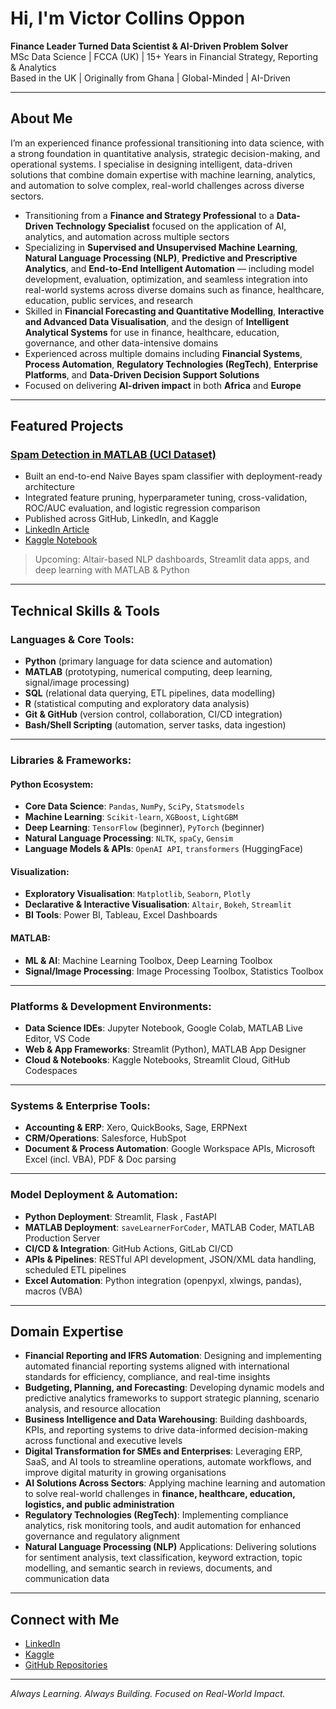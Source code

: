 # Hi, I'm Victor Collins Oppon

**Finance Leader Turned Data Scientist & AI-Driven Problem Solver**  
MSc Data Science | FCCA (UK) | 15+ Years in Financial Strategy, Reporting & Analytics  
Based in the UK | Originally from Ghana | Global-Minded | AI-Driven

---

## About Me

I’m an experienced finance professional transitioning into data science, with a strong foundation in quantitative analysis, strategic decision-making, and operational systems. I specialise in designing intelligent, data-driven solutions that combine domain expertise with machine learning, analytics, and automation to solve complex, real-world challenges across diverse sectors.


- Transitioning from a **Finance and Strategy Professional** to a **Data-Driven Technology Specialist** focused on the application of AI, analytics, and automation across multiple sectors
- Specializing in **Supervised and Unsupervised Machine Learning**, **Natural Language Processing (NLP)**, **Predictive and Prescriptive Analytics**, and **End-to-End Intelligent Automation** — including model development, evaluation, optimization, and seamless integration into real-world systems across diverse domains such as finance, healthcare, education, public services, and research
- Skilled in **Financial Forecasting and Quantitative Modelling**, **Interactive and Advanced Data Visualisation**, and the design of **Intelligent Analytical Systems** for use in finance, healthcare, education, governance, and other data-intensive domains
- Experienced across multiple domains including **Financial Systems**, **Process Automation**, **Regulatory Technologies (RegTech)**, **Enterprise Platforms**, and **Data-Driven Decision Support Solutions**
- Focused on delivering **AI-driven impact** in both **Africa** and **Europe**

---

## Featured Projects

### [Spam Detection in MATLAB (UCI Dataset)](https://github.com/yourusername/naive-bayes-spam-detection)
- Built an end-to-end Naive Bayes spam classifier with deployment-ready architecture
- Integrated feature pruning, hyperparameter tuning, cross-validation, ROC/AUC evaluation, and logistic regression comparison
- Published across GitHub, LinkedIn, and Kaggle
- [LinkedIn Article](https://www.linkedin.com/pulse/my-first-end-to-end-spam-detection-project-matlab-victor-collins-gqoaf/)
- [Kaggle Notebook](https://www.kaggle.com/code/victoropp/spam-detection-in-matlab-naive-bayes-classifier/notebook)

> Upcoming: Altair-based NLP dashboards, Streamlit data apps, and deep learning with MATLAB & Python

---

## Technical Skills & Tools

### Languages & Core Tools:
- **Python** (primary language for data science and automation)
- **MATLAB** (prototyping, numerical computing, deep learning, signal/image processing)
- **SQL** (relational data querying, ETL pipelines, data modelling)
- **R** (statistical computing and exploratory data analysis)
- **Git & GitHub** (version control, collaboration, CI/CD integration)
- **Bash/Shell Scripting** (automation, server tasks, data ingestion)

---

### Libraries & Frameworks:

#### Python Ecosystem:
- **Core Data Science**: `Pandas`, `NumPy`, `SciPy`, `Statsmodels`
- **Machine Learning**: `Scikit-learn`, `XGBoost`, `LightGBM`
- **Deep Learning**: `TensorFlow` (beginner), `PyTorch` (beginner)
- **Natural Language Processing**: `NLTK`, `spaCy`, `Gensim`
- **Language Models & APIs**: `OpenAI API`, `transformers` (HuggingFace)

#### Visualization:
- **Exploratory Visualisation**: `Matplotlib`, `Seaborn`, `Plotly`
- **Declarative & Interactive Visualisation**: `Altair`, `Bokeh`, `Streamlit`
- **BI Tools**: Power BI, Tableau, Excel Dashboards

#### MATLAB:
- **ML & AI**: Machine Learning Toolbox, Deep Learning Toolbox
- **Signal/Image Processing**: Image Processing Toolbox, Statistics Toolbox

---

### Platforms & Development Environments:
- **Data Science IDEs**: Jupyter Notebook, Google Colab, MATLAB Live Editor, VS Code
- **Web & App Frameworks**: Streamlit (Python), MATLAB App Designer
- **Cloud & Notebooks**: Kaggle Notebooks, Streamlit Cloud, GitHub Codespaces

---

### Systems & Enterprise Tools:
- **Accounting & ERP**: Xero, QuickBooks, Sage, ERPNext
- **CRM/Operations**: Salesforce, HubSpot
- **Document & Process Automation**: Google Workspace APIs, Microsoft Excel (incl. VBA), PDF & Doc parsing

---

### Model Deployment & Automation:
- **Python Deployment**: Streamlit, Flask , FastAPI 
- **MATLAB Deployment**: `saveLearnerForCoder`, MATLAB Coder, MATLAB Production Server
- **CI/CD & Integration**: GitHub Actions, GitLab CI/CD
- **APIs & Pipelines**: RESTful API development, JSON/XML data handling, scheduled ETL pipelines
- **Excel Automation**: Python integration (openpyxl, xlwings, pandas), macros (VBA)

---

## Domain Expertise

- **Financial Reporting and IFRS Automation**: Designing and implementing automated financial reporting systems aligned with international standards for efficiency, compliance, and real-time insights  
- **Budgeting, Planning, and Forecasting**: Developing dynamic models and predictive analytics frameworks to support strategic planning, scenario analysis, and resource allocation  
- **Business Intelligence and Data Warehousing**: Building dashboards, KPIs, and reporting systems to drive data-informed decision-making across functional and executive levels  
- **Digital Transformation for SMEs and Enterprises**: Leveraging ERP, SaaS, and AI tools to streamline operations, automate workflows, and improve digital maturity in growing organisations  
- **AI Solutions Across Sectors**: Applying machine learning and automation to solve real-world challenges in **finance, healthcare, education, logistics, and public administration**  
- **Regulatory Technologies (RegTech)**: Implementing compliance analytics, risk monitoring tools, and audit automation for enhanced governance and regulatory alignment  
- **Natural Language Processing (NLP)** Applications: Delivering solutions for sentiment analysis, text classification, keyword extraction, topic modelling, and semantic search in reviews, documents, and communication data


---

## Connect with Me

- [LinkedIn](https://www.linkedin.com/in/victor-collins-oppon-fcca-mba-bsc-01541019/)
- [Kaggle](https://www.kaggle.com/victoropp)
- [GitHub Repositories](https://github.com/victoropp?tab=repositories)

---

_Always Learning. Always Building. Focused on Real-World Impact._
